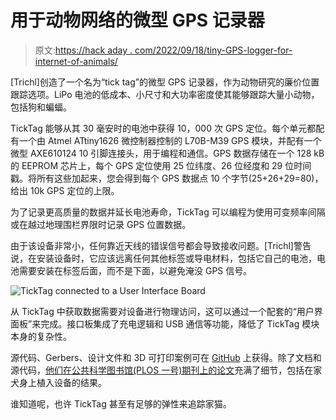 # 用于动物网络的微型 GPS 记录器

> 原文:[https://hack aday . com/2022/09/18/tiny-GPS-logger-for-internet-of-animals/](https://hackaday.com/2022/09/18/tiny-gps-logger-for-the-internet-of-animals/)

[Trichl]创造了一个名为“tick tag”的微型 GPS 记录器，作为动物研究的廉价位置跟踪选项。LiPo 电池的低成本、小尺寸和大功率密度使其能够跟踪大量小动物，包括狗和蝙蝠。

TickTag 能够从其 30 毫安时的电池中获得 10，000 次 GPS 定位。每个单元都配有一个由 Atmel ATtiny1626 微控制器控制的 L70B-M39 GPS 模块，并配有一个微型 AXE610124 10 引脚连接头，用于编程和通信。GPS 数据存储在一个 128 kB 的 EEPROM 芯片上，每个 GPS 定位使用 25 位纬度、26 位经度和 29 位时间戳。将所有这些加起来，您会得到每个 GPS 数据点 10 个字节(25+26+29=80)，给出 10k GPS 定位的上限。

为了记录更高质量的数据并延长电池寿命，TickTag 可以编程为使用可变频率间隔或在越过地理围栏界限时记录 GPS 位置数据。

由于该设备非常小，任何靠近天线的错误信号都会导致接收问题。[Trichl]警告说，在安装设备时，它应该远离任何其他标签或导电材料，包括它自己的电池，电池需要安装在标签后面，而不是下面，以避免淹没 GPS 信号。

![TickTag connected to a User Interface Board](../Images/7eacb336be9ca29a4579b7f770c757e2.png)

从 TickTag 中获取数据需要对设备进行物理访问，这可以通过一个配套的“用户界面板”来完成。接口板集成了充电逻辑和 USB 通信等功能，降低了 TickTag 模块本身的复杂性。

源代码、Gerbers、设计文件和 3D 可打印案例可在 [GitHub](https://github.com/trichl/TickTagOpenSource) 上获得。除了文档和源代码，[他们在公共科学图书馆(PLOS 一号)期刊上的论文](https://journals.plos.org/plosone/article?id=10.1371/journal.pone.0267730)充满了细节，包括在家犬身上植入设备的结果。

谁知道呢，也许 TickTag 甚至有足够的弹性来追踪家猫。